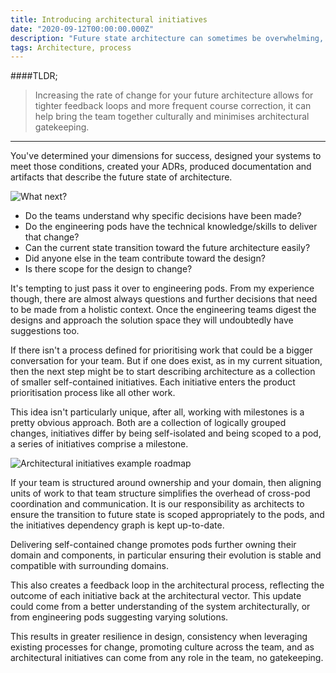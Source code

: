 ```yaml
---
title: Introducing architectural initiatives
date: "2020-09-12T00:00:00.000Z"
description: "Future state architecture can sometimes be overwhelming, both for those producing and consuming it. This article discusses taking large scale architectural change and proposes using existing routines for introducing it piecemeal"
tags: Architecture, process
---
```

####TLDR;
>Increasing the rate of change for your future architecture allows for tighter feedback loops and more frequent course correction, it can help bring the team together culturally and minimises architectural gatekeeping.

***

You've determined your dimensions for success, designed your systems to meet those conditions, created your ADRs, produced documentation and artifacts that describe the future state of architecture.

![What next?](/whats-next.jpeg)

- Do the teams understand why specific decisions have been made?
- Do the engineering pods have the technical knowledge/skills to deliver that change?
- Can the current state transition toward the future architecture easily?
- Did anyone else in the team contribute toward the design?
- Is there scope for the design to change?

It's tempting to just pass it over to engineering pods. From my experience though, there are almost always questions and further decisions that need to be made from a holistic context. Once the engineering teams digest the designs and approach the solution space they will undoubtedly have suggestions too.

If there isn't a process defined for prioritising work that could be a bigger conversation for your team. But if one does exist, as in my current situation, then the next step might be to start describing architecture as a collection of smaller self-contained initiatives. Each initiative enters the product prioritisation process like all other work.

This idea isn't particularly unique, after all, working with milestones is a pretty obvious approach. Both are a collection of logically grouped changes, initiatives differ by being self-isolated and being scoped to a pod, a series of initiatives comprise a milestone.

![Architectural initiatives example roadmap](/architectural-initiatives-example-roadmap.jpeg)

If your team is structured around ownership and your domain, then aligning units of work to that team structure simplifies the overhead of cross-pod coordination and communication. It is our responsibility as architects to ensure the transition to future state is scoped appropriately to the pods, and the initiatives dependency graph is kept up-to-date.

Delivering self-contained change promotes pods further owning their domain and components, in particular ensuring their evolution is stable and compatible with surrounding domains.

This also creates a feedback loop in the architectural process, reflecting the outcome of each initiative back at the architectural vector. This update could come from a better understanding of the system architecturally, or from engineering pods suggesting varying solutions.

This results in greater resilience in design, consistency when leveraging existing processes for change, promoting culture across the team, and as architectural initiatives can come from any role in the team, no gatekeeping.
